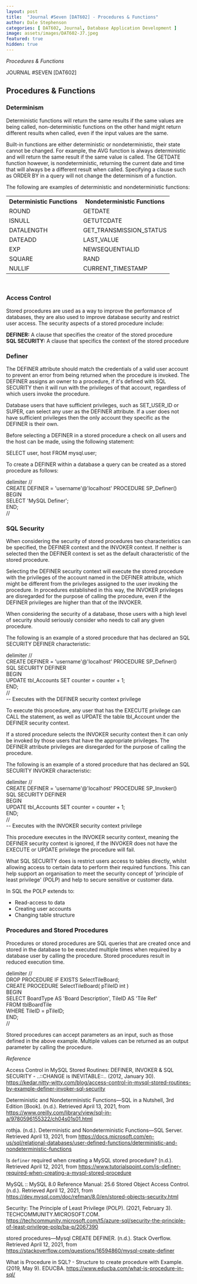 ```yaml
---
layout: post
title:  "Journal #Seven [DAT602] - Procedures & Functions" 
author: Dale Stephenson
categories: [ DAT602, Journal, Database Application Development ]
image: assets/images/DAT602-J7.jpeg
featured: true
hidden: true
---
```

<i>Procedures & Functions</i>

JOURNAL #SEVEN [DAT602]

<h2>Procedures & Functions</h2>

<h3>Determinism</h3>
 
Deterministic functions will return the same results if the same values are being called, non-deterministic functions on the other hand might return different results when called, even if the input values are the same.
 
Built-in functions are either deterministic or nondeterministic, their state cannot be changed. For example, the AVG function is always deterministic and will return the same result if the same value is called. The GETDATE function however, is nondeterministic, returning the current date and time that will always be a different result when called. Specifying a clause such as ORDER BY in a query will not change the determinism of a function.
 
The following are examples of deterministic and nondeterministic functions:
 
<table style="width:100%">
  <tr>
    <th>Deterministic Functions</th>
    <th>Nondeterministic Functions</th>
  </tr>
  <tr>
    <td>ROUND</td>
    <td>GETDATE</td>
  </tr>
  <tr>
    <td>ISNULL</td>
    <td>GETUTCDATE</td>
  </tr>
    <tr>
    <td>DATALENGTH</td>
    <td>GET_TRANSMISSION_STATUS</td>
  </tr>
  <tr>
    <td>DATEADD</td>
    <td>LAST_VALUE</td>
  </tr>
    <tr>
    <td>EXP</td>
    <td>NEWSEQUENTIALID</td>
  </tr>
  <tr>
    <td>SQUARE</td>
    <td>RAND</td>
  </tr>
  <tr>
    <td>NULLIF</td>
    <td>CURRENT_TIMESTAMP</td>
  </tr>
</table><br>
 
<h3>Access Control</h3>
 
Stored procedures are used as a way to improve the performance of databases, they are also used to improve database security and restrict user access. The security aspects of a stored procedure include:
 
<b>DEFINER:</b> A clause that specifies the creator of the stored procedure<br>
<b>SQL SECURITY:</b> A clause that specifics the context of the stored procedure
 
<h3>Definer</h3>
 
The DEFINER attribute should match the credentials of a valid user account to prevent an error from being returned when the procedure is invoked. The DEFINER assigns an owner to a procedure, if it's defined with SQL SECURITY then it will run with the privileges of that account, regardless of which users invoke the procedure.
 
Database users that have sufficient privileges, such as SET_USER_ID or SUPER, can select any user as the DEFINER attribute. If a user does not have sufficient privileges then the only account they specific as the DEFINER is their own.
 
Before selecting a DEFINER in a stored procedure a check on all users and the host can be made, using the following statement:
 
SELECT user, host FROM mysql.user;
 
To create a DEFINER within a database a query can be created as a stored procedure as follows:
 
delimiter //<br>
CREATE DEFINER = 'username'@'localhost' PROCEDURE SP_Definer()<br>
BEGIN<br>
SELECT 'MySQL Definer';<br>
END;<br>
//
 
<h3>SQL Security</h3>
 
When considering the security of stored procedures two characteristics can be specified, the DEFINER context and the INVOKER context. If neither is selected then the DEFINER context is set as the default characteristic of the stored procedure.
 
Selecting the DEFINER security context will execute the stored procedure with the privileges of the account named in the DEFINER attribute, which might be different from the privileges assigned to the user invoking the procedure. In procedures established in this way, the INVOKER privileges are disregarded for the purpose of calling the procedure, even if the DEFINER privileges are higher than that of the INVOKER.
 
When considering the security of a database, those users with a high level of security should seriously consider who needs to call any given procedure.
 
The following is an example of a stored procedure that has declared an SQL SECURITY DEFINER characteristic:
 
delimiter //<br>
CREATE DEFINER = 'username'@'localhost' PROCEDURE SP_Definer()<br>
SQL SECURITY DEFINER<br>
BEGIN<br>
UPDATE tbl_Accounts SET counter = counter + 1;<br>
END;<br>
//<br>
-- Executes with the DEFINER security context privilege
 
To execute this procedure, any user that has the EXECUTE privilege can CALL the statement, as well as UPDATE the table tbl_Account under the DEFINER security context.
 
If a stored procedure selects the INVOKER security context then it can only be invoked by those users that have the appropriate privileges. The DEFINER attribute privileges are disregarded for the purpose of calling the procedure.
 
The following is an example of a stored procedure that has declared an SQL SECURITY INVOKER characteristic:
 
delimiter //<br>
CREATE DEFINER = 'username'@'localhost' PROCEDURE SP_Invoker()<br>
SQL SECURITY DEFINER<br>
BEGIN<br>
UPDATE tbl_Accounts SET counter = counter + 1;<br>
END;<br>
//<br>
-- Executes with the INVOKER security context privilege
 
This procedure executes in the INVOKER security context, meaning the DEFINER security context is ignored, if the INVOKER does not have the EXECUTE or UPDATE privilege the procedure will fail.
 
What SQL SECURITY does is restrict users access to tables directly, whilst allowing access to certain data to perform their required functions. This can help support an organisation to meet the security concept of 'principle of least privilege' (POLP) and help to secure sensitive or customer data.
 
In SQL the POLP extends to:
- Read-access to data
- Creating user accounts
- Changing table structure
 
<h3>Procedures and Stored Procedures</h3>
 
Procedures or stored procedures are SQL queries that are created once and stored in the database to be executed multiple times when required by a database user by calling the procedure. Stored procedures result in reduced execution time.
 
delimiter //<br>
DROP PROCEDURE IF EXISTS SelectTileBoard;<br>
CREATE PROCEDURE SelectTileBoard( pTileID int )<br>
BEGIN<br>
SELECT BoardType AS 'Board Description', TileID AS 'Tile Ref'<br>
FROM tblBoardTile<br>
WHERE TileID = pTileID;<br>
END;<br>
//
 
Stored procedures can accept parameters as an input, such as those defined in the above example. Multiple values can be returned as an output parameter by calling the procedure.

<i>Reference</i>

Access Control in MySQL Stored Routines: DEFINER, INVOKER & SQL SECURITY - ..::CHANGE is INEVITABLE::.. (2012, January 30). https://kedar.nitty-witty.com/blog/access-control-in-mysql-stored-routines-by-example-definer-invoker-sql-security

Deterministic and Nondeterministic Functions—SQL in a Nutshell, 3rd Edition [Book]. (n.d.). Retrieved April 13, 2021, from https://www.oreilly.com/library/view/sql-in-a/9780596155322/ch04s01s01.html

rothja. (n.d.). Deterministic and Nondeterministic Functions—SQL Server. Retrieved April 13, 2021, from https://docs.microsoft.com/en-us/sql/relational-databases/user-defined-functions/deterministic-and-nondeterministic-functions

Is `definer` required when creating a MySQL stored procedure? (n.d.). Retrieved April 12, 2021, from https://www.tutorialspoint.com/is-definer-required-when-creating-a-mysql-stored-procedure

MySQL :: MySQL 8.0 Reference Manual: 25.6 Stored Object Access Control. (n.d.). Retrieved April 12, 2021, from https://dev.mysql.com/doc/refman/8.0/en/stored-objects-security.html

Security: The Principle of Least Privilege (POLP). (2021, February 3). TECHCOMMUNITY.MICROSOFT.COM. https://techcommunity.microsoft.com/t5/azure-sql/security-the-principle-of-least-privilege-polp/ba-p/2067390

stored procedures—Mysql CREATE DEFINER. (n.d.). Stack Overflow. Retrieved April 12, 2021, from https://stackoverflow.com/questions/16594860/mysql-create-definer

What is Procedure in SQL? - Structure to create procedure with Example. (2019, May 9). EDUCBA. https://www.educba.com/what-is-procedure-in-sql/
